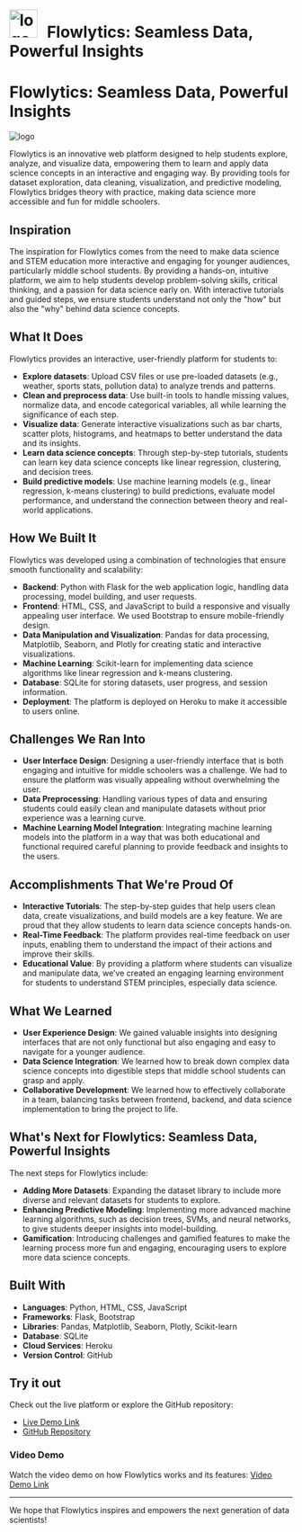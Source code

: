 # <img src="https://github.com/user-attachments/assets/9d386b74-d0e7-480f-9325-4b2fbf5a0313" alt="logo" style="height: 50px; display: inline; margin-right: 10px;"> Flowlytics: Seamless Data, Powerful Insights


# Flowlytics: Seamless Data, Powerful Insights

![logo](https://github.com/user-attachments/assets/9d386b74-d0e7-480f-9325-4b2fbf5a0313)

Flowlytics is an innovative web platform designed to help students explore, analyze, and visualize data, empowering them to learn and apply data science concepts in an interactive and engaging way. By providing tools for dataset exploration, data cleaning, visualization, and predictive modeling, Flowlytics bridges theory with practice, making data science more accessible and fun for middle schoolers.

## Inspiration
The inspiration for Flowlytics comes from the need to make data science and STEM education more interactive and engaging for younger audiences, particularly middle school students. By providing a hands-on, intuitive platform, we aim to help students develop problem-solving skills, critical thinking, and a passion for data science early on. With interactive tutorials and guided steps, we ensure students understand not only the "how" but also the "why" behind data science concepts.

## What It Does
Flowlytics provides an interactive, user-friendly platform for students to:
- **Explore datasets**: Upload CSV files or use pre-loaded datasets (e.g., weather, sports stats, pollution data) to analyze trends and patterns.
- **Clean and preprocess data**: Use built-in tools to handle missing values, normalize data, and encode categorical variables, all while learning the significance of each step.
- **Visualize data**: Generate interactive visualizations such as bar charts, scatter plots, histograms, and heatmaps to better understand the data and its insights.
- **Learn data science concepts**: Through step-by-step tutorials, students can learn key data science concepts like linear regression, clustering, and decision trees.
- **Build predictive models**: Use machine learning models (e.g., linear regression, k-means clustering) to build predictions, evaluate model performance, and understand the connection between theory and real-world applications.

## How We Built It
Flowlytics was developed using a combination of technologies that ensure smooth functionality and scalability:
- **Backend**: Python with Flask for the web application logic, handling data processing, model building, and user requests.
- **Frontend**: HTML, CSS, and JavaScript to build a responsive and visually appealing user interface. We used Bootstrap to ensure mobile-friendly design.
- **Data Manipulation and Visualization**: Pandas for data processing, Matplotlib, Seaborn, and Plotly for creating static and interactive visualizations.
- **Machine Learning**: Scikit-learn for implementing data science algorithms like linear regression and k-means clustering.
- **Database**: SQLite for storing datasets, user progress, and session information.
- **Deployment**: The platform is deployed on Heroku to make it accessible to users online.

## Challenges We Ran Into
- **User Interface Design**: Designing a user-friendly interface that is both engaging and intuitive for middle schoolers was a challenge. We had to ensure the platform was visually appealing without overwhelming the user.
- **Data Preprocessing**: Handling various types of data and ensuring students could easily clean and manipulate datasets without prior experience was a learning curve.
- **Machine Learning Model Integration**: Integrating machine learning models into the platform in a way that was both educational and functional required careful planning to provide feedback and insights to the users.
  
## Accomplishments That We're Proud Of
- **Interactive Tutorials**: The step-by-step guides that help users clean data, create visualizations, and build models are a key feature. We are proud that they allow students to learn data science concepts hands-on.
- **Real-Time Feedback**: The platform provides real-time feedback on user inputs, enabling them to understand the impact of their actions and improve their skills.
- **Educational Value**: By providing a platform where students can visualize and manipulate data, we’ve created an engaging learning environment for students to understand STEM principles, especially data science.

## What We Learned
- **User Experience Design**: We gained valuable insights into designing interfaces that are not only functional but also engaging and easy to navigate for a younger audience.
- **Data Science Integration**: We learned how to break down complex data science concepts into digestible steps that middle school students can grasp and apply.
- **Collaborative Development**: We learned how to effectively collaborate in a team, balancing tasks between frontend, backend, and data science implementation to bring the project to life.

## What's Next for Flowlytics: Seamless Data, Powerful Insights
The next steps for Flowlytics include:
- **Adding More Datasets**: Expanding the dataset library to include more diverse and relevant datasets for students to explore.
- **Enhancing Predictive Modeling**: Implementing more advanced machine learning algorithms, such as decision trees, SVMs, and neural networks, to give students deeper insights into model-building.
- **Gamification**: Introducing challenges and gamified features to make the learning process more fun and engaging, encouraging users to explore more data science concepts.

## Built With
- **Languages**: Python, HTML, CSS, JavaScript
- **Frameworks**: Flask, Bootstrap
- **Libraries**: Pandas, Matplotlib, Seaborn, Plotly, Scikit-learn
- **Database**: SQLite
- **Cloud Services**: Heroku
- **Version Control**: GitHub

## Try it out
Check out the live platform or explore the GitHub repository:
- [Live Demo Link ](http://your-demo-link)
- [GitHub Repository](https://github.com/your-repo)

### Video Demo
Watch the video demo on how Flowlytics works and its features:
[Video Demo Link](https://link-to-video)

---

We hope that Flowlytics inspires and empowers the next generation of data scientists!
